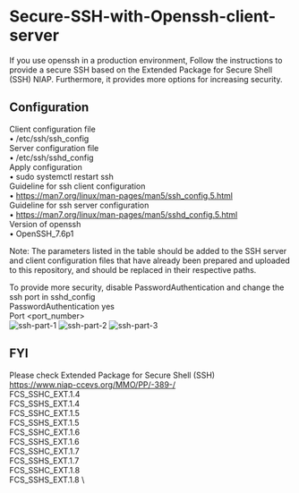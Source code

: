 # Secure-SSH-with-Openssh-client-server
If you use openssh in a production environment, Follow the instructions to provide a secure SSH based on the Extended Package for Secure Shell (SSH) NIAP. Furthermore, it provides more options for increasing security.
## Configuration
Client configuration file \
    • /etc/ssh/ssh_config \
Server configuration file \
    • /etc/ssh/sshd_config \
Apply configuration \
    • sudo systemctl restart ssh \
Guideline for ssh client configuration \
    • https://man7.org/linux/man-pages/man5/ssh_config.5.html \
Guideline for ssh server configuration \
    • https://man7.org/linux/man-pages/man5/sshd_config.5.html \
Version of openssh \
    • OpenSSH_7.6p1 
  
Note: The parameters listed in the table should be added to the SSH server and client configuration files that have already been prepared and uploaded to this repository, and should be replaced in their respective paths.

To provide more security, disable PasswordAuthentication and change the ssh port in sshd_config \
PasswordAuthentication yes \
Port <port_number> \
![ssh-part-1](https://user-images.githubusercontent.com/87664653/159468039-fddde59f-8464-4c51-b57f-6b0e2506b07e.png)
![ssh-part-2](https://user-images.githubusercontent.com/87664653/159468311-935f5e22-3fc3-442d-9488-2660c416cdde.png)
![ssh-part-3](https://user-images.githubusercontent.com/87664653/159468062-63bd4025-4636-40c5-adbc-327c944137de.png)

## FYI
Please check Extended Package for Secure Shell (SSH) \
https://www.niap-ccevs.org/MMO/PP/-389-/ \
FCS_SSHC_EXT.1.4 \
FCS_SSHS_EXT.1.4 \
FCS_SSHC_EXT.1.5 \
FCS_SSHS_EXT.1.5 \
FCS_SSHC_EXT.1.6 \
FCS_SSHS_EXT.1.6 \
FCS_SSHC_EXT.1.7 \
FCS_SSHS_EXT.1.7 \
FCS_SSHC_EXT.1.8 \
FCS_SSHS_EXT.1.8 \
